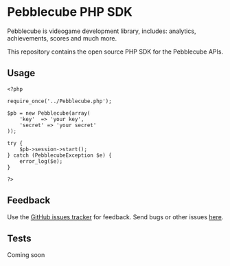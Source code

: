 Pebblecube PHP SDK
================

Pebblecube is videogame development library, includes: analytics, achievements, scores and much more.

This repository contains the open source PHP SDK for the Pebblecube APIs.

Usage
-----

    <?php

	require_once('../Pebblecube.php');
	
	$pb = new Pebblecube(array(
		'key'  => 'your key',
		'secret' => 'your secret'
	));

    try {
		$pb->session->start();
    } catch (PebblecubeException $e) {
		error_log($e);
    }
	
	?>
	
Feedback
--------

Use the [GitHub issues tracker][issues] for feedback. Send bugs or other issues [here][issues].

[issues]: https://github.com/pebblecube/php-sdk/issues

Tests
-----

Coming soon